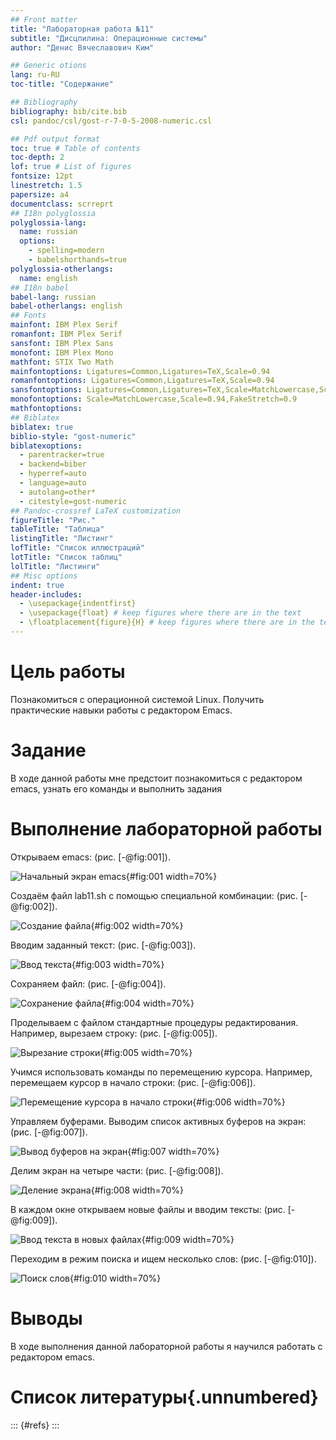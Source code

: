 ```yaml
---
## Front matter
title: "Лабораторная работа №11"
subtitle: "Дисцпилина: Операционные системы"
author: "Денис Вячеславович Ким"

## Generic otions
lang: ru-RU
toc-title: "Содержание"

## Bibliography
bibliography: bib/cite.bib
csl: pandoc/csl/gost-r-7-0-5-2008-numeric.csl

## Pdf output format
toc: true # Table of contents
toc-depth: 2
lof: true # List of figures
fontsize: 12pt
linestretch: 1.5
papersize: a4
documentclass: scrreprt
## I18n polyglossia
polyglossia-lang:
  name: russian
  options:
	- spelling=modern
	- babelshorthands=true
polyglossia-otherlangs:
  name: english
## I18n babel
babel-lang: russian
babel-otherlangs: english
## Fonts
mainfont: IBM Plex Serif
romanfont: IBM Plex Serif
sansfont: IBM Plex Sans
monofont: IBM Plex Mono
mathfont: STIX Two Math
mainfontoptions: Ligatures=Common,Ligatures=TeX,Scale=0.94
romanfontoptions: Ligatures=Common,Ligatures=TeX,Scale=0.94
sansfontoptions: Ligatures=Common,Ligatures=TeX,Scale=MatchLowercase,Scale=0.94
monofontoptions: Scale=MatchLowercase,Scale=0.94,FakeStretch=0.9
mathfontoptions:
## Biblatex
biblatex: true
biblio-style: "gost-numeric"
biblatexoptions:
  - parentracker=true
  - backend=biber
  - hyperref=auto
  - language=auto
  - autolang=other*
  - citestyle=gost-numeric
## Pandoc-crossref LaTeX customization
figureTitle: "Рис."
tableTitle: "Таблица"
listingTitle: "Листинг"
lofTitle: "Список иллюстраций"
lotTitle: "Список таблиц"
lolTitle: "Листинги"
## Misc options
indent: true
header-includes:
  - \usepackage{indentfirst}
  - \usepackage{float} # keep figures where there are in the text
  - \floatplacement{figure}{H} # keep figures where there are in the text
---
```


# Цель работы

Познакомиться с операционной системой Linux. Получить практические навыки работы с редактором Emacs.

# Задание

В ходе данной работы мне предстоит познакомиться с редактором emacs, узнать его команды и выполнить задания

# Выполнение лабораторной работы

Открываем emacs: (рис. [-@fig:001]).

![Начальный экран emacs](image/1.jpg){#fig:001 width=70%}

Создаём файл lab11.sh с помощью специальной комбинации: (рис. [-@fig:002]).

![Создание файла](image/2.jpg){#fig:002 width=70%}

Вводим заданный текст: (рис. [-@fig:003]).

![Ввод текста](image/3.jpg){#fig:003 width=70%}

Сохраняем файл: (рис. [-@fig:004]).

![Сохранение файла](image/4.jpg){#fig:004 width=70%}

Проделываем с файлом стандартные процедуры редактирования. Например, вырезаем строку: (рис. [-@fig:005]).

![Вырезание строки](image/5.jpg){#fig:005 width=70%}

Учимся использовать команды по перемещению курсора. Например, перемещаем курсор в начало строки: (рис. [-@fig:006]).

![Перемещение курсора в начало строки](image/6.jpg){#fig:006 width=70%}

Управляем буферами. Выводим список активных буферов на экран: (рис. [-@fig:007]).

![Вывод буферов на экран](image/7.jpg){#fig:007 width=70%}

Делим экран на четыре части: (рис. [-@fig:008]).

![Деление экрана](image/8.jpg){#fig:008 width=70%}

В каждом окне открываем новые файлы и вводим тексты: (рис. [-@fig:009]).

![Ввод текста в новых файлах](image/9.jpg){#fig:009 width=70%}

Переходим в режим поиска и ищем несколько слов: (рис. [-@fig:010]).

![Поиск слов](image/10.jpg){#fig:010 width=70%}

# Выводы

В ходе выполнения данной лабораторной работы я научился работать с редактором emacs.

# Список литературы{.unnumbered}

::: {#refs}
:::
